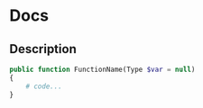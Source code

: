 # Docs

## Description

```php
public function FunctionName(Type $var = null)
{
    # code...
}
```
